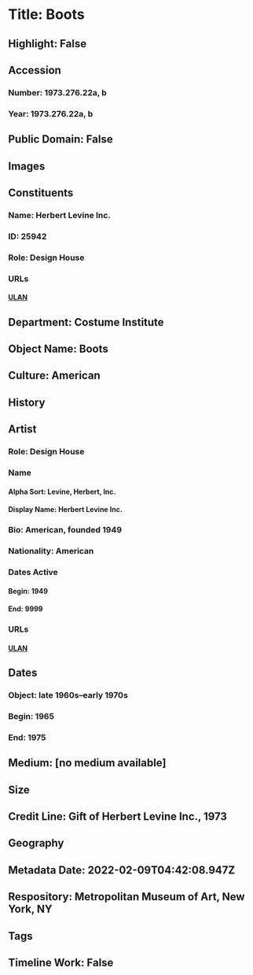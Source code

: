 # Title: Boots
## Highlight: False
## Accession
### Number: 1973.276.22a, b
### Year: 1973.276.22a, b
## Public Domain: False
## Images
## Constituents
### Name: Herbert Levine Inc.
### ID: 25942
### Role: Design House
### URLs
#### [ULAN](http://vocab.getty.edu/page/ulan/500524725)
## Department: Costume Institute
## Object Name: Boots
## Culture: American
## History
## Artist
### Role: Design House
### Name
#### Alpha Sort: Levine, Herbert, Inc.
#### Display Name: Herbert Levine Inc.
### Bio: American, founded 1949
### Nationality: American
### Dates Active
#### Begin: 1949
#### End: 9999
### URLs
#### [ULAN](http://vocab.getty.edu/page/ulan/500524725)
## Dates
### Object: late 1960s–early 1970s
### Begin: 1965
### End: 1975
## Medium: [no medium available]
## Size
## Credit Line: Gift of Herbert Levine Inc., 1973
## Geography
## Metadata Date: 2022-02-09T04:42:08.947Z
## Respository: Metropolitan Museum of Art, New York, NY
## Tags
## Timeline Work: False